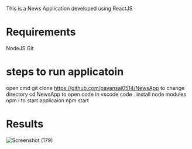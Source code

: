 This is a News Application developed using ReactJS 
# Requirements
NodeJS
Git 

# steps to run applicatoin
open cmd 
git clone https://github.com/pavansai0514/NewsApp
to change directory
cd NewsApp
to open code in vscode 
code . 
install node modules
npm i
to start applicaion 
npm start 
# Results
![Screenshot (179)](https://github.com/user-attachments/assets/2cce5a7d-d79c-43d9-a9c4-561ac0571e58)


